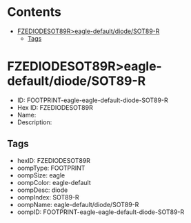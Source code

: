 



Contents
========

* [FZEDIODESOT89R>eagle-default/diode/SOT89-R](#fzediodesot89reagle-defaultdiodesot89-r)
	* [Tags](#tags)

# FZEDIODESOT89R>eagle-default/diode/SOT89-R

- ID: FOOTPRINT-eagle-eagle-default-diode-SOT89-R
- Hex ID: FZEDIODESOT89R
- Name: 
- Description: 

## Tags

- hexID: FZEDIODESOT89R
- oompType: FOOTPRINT
- oompSize: eagle
- oompColor: eagle-default
- oompDesc: diode
- oompIndex: SOT89-R
- oompName: eagle-default/diode/SOT89-R
- oompID: FOOTPRINT-eagle-eagle-default-diode-SOT89-R
